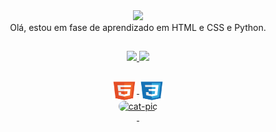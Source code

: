 <div align="center">
  <img src="https://pa1.narvii.com/6829/c8dfa14dbe707b3365fd38029352dfa2ba8f28b7_hq.gif">
</div>

<div align="center">
  Olá, estou em fase de aprendizado em HTML e CSS e Python.
 </div>
  
##

<div align="center">
   <a href="https://github.com/cehh01">
   <img height="150em" src="https://github-readme-stats.vercel.app/api?username=cehh01&show_icons=true&theme=dracula"/>
   <img height="150em" src="https://github-readme-stats.vercel.app/api/top-langs/?username=cehh01&layout=compact&theme=dracula"/>
 </div>

  ##
  
  <div align="center">
    <img align="center" alt="cehh01-HTML" height="30" width="40" src="https://raw.githubusercontent.com/devicons/devicon/master/icons/html5/html5-original.svg">
    <img align="center" alt="cehh01-CSS" height="30" width="40" src="https://raw.githubusercontent.com/devicons/devicon/master/icons/css3/css3-original.svg">
  </div>

  <div align="center">
     <img align="center" alt="cat-pic" height="120" style="border-radius:50px;" src="https://3.bp.blogspot.com/-_g5IgEap-b4/XRzBFhjR5lI/AAAAAABGy-8/vgcjGjMRL-4bEDZynzGapkEYxaJo4p9BACLcBGAs/s1600/AW3925002_16.gif">
  </div>
  
<div align="center">
  <a href="https://www.udemy.com/user/cecilia-turcatto-fernandes-da-cruz/" target="_blank"> <img scr="https://img.shields.io/badge/Udemy-A435F0?style=for-the-badge&logo=Udemy&logoColor=white" target="_blank"/>
  <a href="https://www.linkedin.com/in/cecilia-turcatto/"> <img scr="https://img.shields.io/badge/linkedin-%230077B5.svg?style=for-the-badge&logo=linkedin&logoColor=white"/>
</div>
